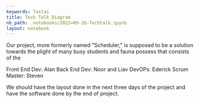 ```yaml
---
keywords: fastai
title: Tech Talk Diagram
nb_path: _notebooks/2022=09-26-Techtalk.ipynb
layout: notebook
---
```


<!--
#################################################
### THIS FILE WAS AUTOGENERATED! DO NOT EDIT! ###
#################################################
# file to edit: _notebooks/2022=09-26-Techtalk.ipynb
-->

<div class="container" id="notebook-container">
        
<div class="cell border-box-sizing text_cell rendered"><div class="inner_cell">
<div class="text_cell_render border-box-sizing rendered_html">
<p>Our project, more formerly named "Scheduler," is supposed to be a solution towards the plight of many busy students and fauna possess that consists of the</p>
<p>Front End Dev: Alan
Back End Dev: Noor and Liav
DevOPs: Ederick
Scrum Master: Steven</p>
<p>We should have the layout done in the next three days of the project and have the software done by the end of project.</p>

</div>
</div>
</div>
</div>
 

